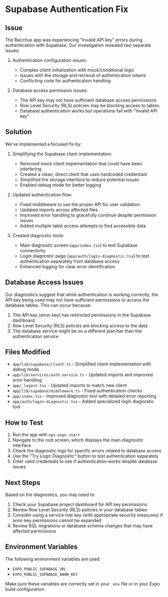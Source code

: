 # Supabase Authentication Fix

## Issue
The Bacchus app was experiencing "Invalid API key" errors during authentication with Supabase. Our investigation revealed two separate issues:

1. Authentication configuration issues:
   - Complex client initialization with mock/conditional logic
   - Issues with the storage and retrieval of authentication tokens
   - Conflicting code for authentication handling

2. Database access permission issues:
   - The API key may not have sufficient database access permissions
   - Row Level Security (RLS) policies may be blocking access to tables 
   - Database authentication works but operations fail with "Invalid API key"

## Solution
We've implemented a focused fix by:

1. Simplifying the Supabase client implementation:
   - Removed mock client implementation that could have been interfering
   - Created a clean, direct client that uses hardcoded credentials
   - Simplified the storage interface to reduce potential issues
   - Enabled debug mode for better logging

2. Updated authentication flow:
   - Fixed middleware to use the proper API for user validation
   - Updated imports across affected files
   - Improved error handling to gracefully continue despite permission issues
   - Added multiple table access attempts to find accessible data

3. Created diagnostic tools:
   - Main diagnostic screen (`app/index.tsx`) to test Supabase connectivity
   - Login diagnostic page (`app/auth/login-diagnostic.tsx`) to test authentication separately from database access
   - Enhanced logging for clear error identification

## Database Access Issues
Our diagnostics suggest that while authentication is working correctly, the API key being used may not have sufficient permissions to access the database tables. This can occur because:

1. The API key (anon key) has restricted permissions in the Supabase dashboard
2. Row Level Security (RLS) policies are blocking access to the data
3. The database service might be on a different plan/tier than the authentication service

## Files Modified
- `app/lib/supabase/client.ts` - Simplified client implementation with debug mode
- `app/lib/services/auth.service.ts` - Updated imports and improved error handling
- `app/_layout.tsx` - Updated imports to match new client
- `app/lib/supabase/middleware.ts` - Fixed authentication checks
- `app/index.tsx` - Improved diagnostic tool with detailed error reporting
- `app/auth/login-diagnostic.tsx` - Added specialized login diagnostic tool

## How to Test
1. Run the app with `npx expo start`
2. Navigate to the root screen, which displays the main diagnostic interface
3. Check the diagnostic logs for specific errors related to database access
4. Use the "Try Login Diagnostic" button to test authentication separately
5. Enter valid credentials to see if authentication works despite database issues

## Next Steps
Based on the diagnostics, you may need to:

1. Check your Supabase project dashboard for API key permissions
2. Review Row Level Security (RLS) policies in your database tables
3. Consider using a service role key (with appropriate security measures) if anon key permissions cannot be expanded
4. Review SQL migrations or database schema changes that may have affected permissions

## Environment Variables
The following environment variables are used:
- `EXPO_PUBLIC_SUPABASE_URL`
- `EXPO_PUBLIC_SUPABASE_ANON_KEY`

Make sure these variables are correctly set in your `.env` file or in your Expo build configuration. 